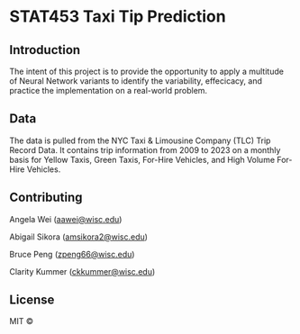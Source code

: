 # STAT453 Taxi Tip Prediction

## Introduction

The intent of this project is to provide the opportunity to apply a multitude of Neural Network variants to identify the variability, effecicacy, and practice the implementation on a real-world problem.



## Data

The data is pulled from the NYC Taxi & Limousine Company (TLC) Trip Record Data. It contains trip information from 2009 to 2023 on a monthly basis for Yellow Taxis, Green Taxis, For-Hire Vehicles, and High Volume For-Hire Vehicles. 

## Contributing

Angela Wei (aawei@wisc.edu)

Abigail Sikora (amsikora2@wisc.edu)

Bruce Peng (zpeng66@wisc.edu)

Clarity Kummer (ckkummer@wisc.edu)

## License

MIT ©

